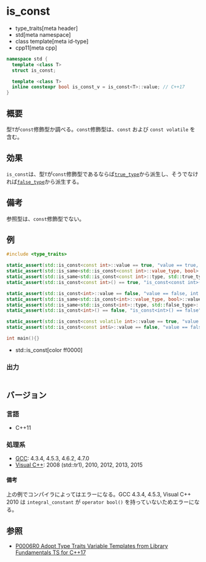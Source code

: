 # is_const
* type_traits[meta header]
* std[meta namespace]
* class template[meta id-type]
* cpp11[meta cpp]

```cpp
namespace std {
  template <class T>
  struct is_const;

  template <class T>
  inline constexpr bool is_const_v = is_const<T>::value; // C++17
}
```

## 概要
型`T`が`const`修飾型か調べる。`const`修飾型は、`const` および `const volatile` を含む。


## 効果
`is_const`は、型`T`が`const`修飾型であるならば[`true_type`](true_type.md)から派生し、そうでなければ[`false_type`](false_type.md)から派生する。


## 備考
参照型は、`const`修飾型でない。


## 例
```cpp example
#include <type_traits>

static_assert(std::is_const<const int>::value == true, "value == true, const int is const-qualified");
static_assert(std::is_same<std::is_const<const int>::value_type, bool>::value, "value_type == bool");
static_assert(std::is_same<std::is_const<const int>::type, std::true_type>::value, "type == true_type");
static_assert(std::is_const<const int>() == true, "is_const<const int>() == true");

static_assert(std::is_const<int>::value == false, "value == false, int is not const-qualified");
static_assert(std::is_same<std::is_const<int>::value_type, bool>::value, "value_type == bool");
static_assert(std::is_same<std::is_const<int>::type, std::false_type>::value, "type == false_type");
static_assert(std::is_const<int>() == false, "is_const<int>() == false");

static_assert(std::is_const<const volatile int>::value == true, "value == true, const volatile int is const-qualified");
static_assert(std::is_const<const int&>::value == false, "value == false, const int& is not const-qualified");

int main(){}
```
* std::is_const[color ff0000]

### 出力
```
```

## バージョン
### 言語
- C++11

### 処理系
- [GCC](/implementation.md#gcc): 4.3.4, 4.5.3, 4.6.2, 4.7.0
- [Visual C++](/implementation.md#visual_cpp): 2008 (std::tr1), 2010, 2012, 2013, 2015

#### 備考
上の例でコンパイラによってはエラーになる。GCC 4.3.4, 4.5.3, Visual C++ 2010 は `integral_constant` が `operator bool()` を持っていないためエラーになる。


## 参照
- [P0006R0 Adopt Type Traits Variable Templates from Library Fundamentals TS for C++17](http://www.open-std.org/jtc1/sc22/wg21/docs/papers/2015/p0006r0.html)

